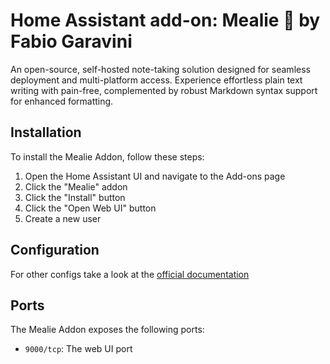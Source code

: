 # Home Assistant add-on: Mealie 🍜 by Fabio Garavini

An open-source, self-hosted note-taking solution designed for seamless deployment and multi-platform access. Experience effortless plain text writing with pain-free, complemented by robust Markdown syntax support for enhanced formatting.

## Installation

To install the Mealie Addon, follow these steps:

1. Open the Home Assistant UI and navigate to the Add-ons page
1. Click the "Mealie" addon
1. Click the "Install" button
1. Click the "Open Web UI" button
1. Create a new user

## Configuration

For other configs take a look at the [official documentation](https://docs.mealie.io/documentation/getting-started/installation/backend-config/)

## Ports

The Mealie Addon exposes the following ports:

- `9000/tcp`: The web UI port
